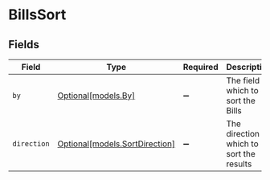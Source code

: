 # BillsSort


## Fields

| Field                                                        | Type                                                         | Required                                                     | Description                                                  | Example                                                      |
| ------------------------------------------------------------ | ------------------------------------------------------------ | ------------------------------------------------------------ | ------------------------------------------------------------ | ------------------------------------------------------------ |
| `by`                                                         | [Optional[models.By]](../models/by.md)                       | :heavy_minus_sign:                                           | The field on which to sort the Bills                         | updated_at                                                   |
| `direction`                                                  | [Optional[models.SortDirection]](../models/sortdirection.md) | :heavy_minus_sign:                                           | The direction in which to sort the results                   |                                                              |